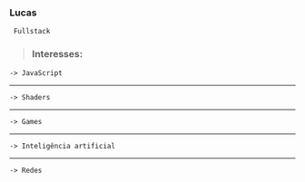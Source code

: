 ### Lucas 
     Fullstack

> ### Interesses:
    -> JavaScript
***
    -> Shaders
***
    -> Games
***
    -> Inteligência artificial
***
    -> Redes